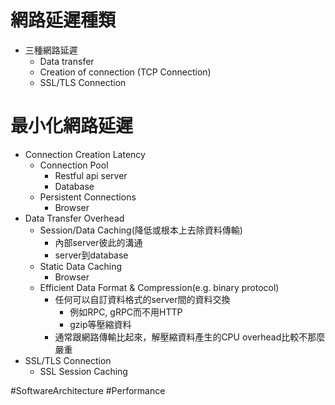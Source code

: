 
# 網路延遲種類

- 三種網路延遲
	- Data transfer
	- Creation of connection (TCP Connection)
	- SSL/TLS Connection

# 最小化網路延遲

- Connection Creation Latency
	- Connection Pool
		- Restful api server
		- Database
	- Persistent Connections
		- Browser
- Data Transfer Overhead
	- Session/Data Caching(降低或根本上去除資料傳輸)
		- 內部server彼此的溝通
		- server到database
	- Static Data Caching
		- Browser
	- Efficient Data Format & Compression(e.g. binary protocol)
		- 任何可以自訂資料格式的server間的資料交換
			- 例如RPC, gRPC而不用HTTP
			- gzip等壓縮資料
		- 通常跟網路傳輸比起來，解壓縮資料產生的CPU overhead比較不那麼嚴重
- SSL/TLS Connection
	- SSL Session Caching

#SoftwareArchitecture #Performance 